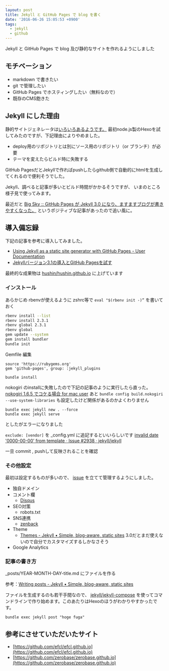 ```yaml
---
layout: post
title: Jekyll と GitHub Pages で blog を書く
date: '2016-06-26 15:05:53 +0900'
tags:
  - jekyll
  - github
---
```


Jekyll と GitHub Pages で blog 及び静的なサイトを作れるようにしました

## モチベーション

- markdown で書きたい
- git で管理したい
- GitHub Pages でホスティングしたい（無料なので）
- 既存のCMS飽きた

## Jekyll にした理由

静的サイトジェネレータは[いろいろあるようです。](https://staticsitegenerators.net/)
最初node.js製のHexoを試してみたのですが、下記理由によりやめました。

* deploy用のリポジトリとは別にソース用のリポジトリ（or ブランチ）が必要
* テーマを変えたらビルド時に失敗する

GitHub PagesだとJekyllで作ればpushしたらgithub側で自動的にhtmlを生成してくれるので便利そうでした。

Jekyll、調べると記事が多いとビルド時間がかかるそうですが、
いまのところ様子見で使ってみます。

最近だと [Big Sky :: GitHub Pages が Jekyll 3.0 になり、ますますブログが書きやすくなった。](http://mattn.kaoriya.net/software/20160215110235.htm) というポジティブな記事があったので追い風に。

## 導入備忘録

下記の記事を参考に導入してみました。

- [Using Jekyll as a static site generator with GitHub Pages - User Documentation](https://help.github.com/articles/using-jekyll-as-a-static-site-generator-with-github-pages/)
- [Jekyllバージョン3.1の導入とGitHub Pagesを試す](http://www.tbn.co.jp/posts/technology/2016/02/12/jekyll-3.html)

最終的な成果物は [hushin/hushin.github.io](https://github.com/hushin/hushin.github.io) に上げています

### インストール

あらかじめ rbenvが使えるように zshrc等で `eval "$(rbenv init -)”` を書いておく

```bash
rbenv install --list
rbenv install 2.3.1
rbenv global 2.3.1
rbenv global
gem update --system
gem install bundler
bundle init
```

Gemfile 編集

```
source 'https://rubygems.org'
gem 'github-pages', group: :jekyll_plugins
```

```
bundle install
```

nokogiri のinstallに失敗したので下記の記事のように実行したら直った。
[nokogiri 1.6.5 でコケる場合 for mac user](https://gist.github.com/koudaiii/adf0fa29bfb7fc13531b)
あと `bundle config build.nokogiri --use-system-libraries` も設定したけど関係があるのかよくわりません

```
bundle exec jekyll new . --force
bundle exec jekyll serve
```

としたがエラーになりました

`exclude: [vendor]` を \_config.yml に追記するといいらしいです [invalid date '0000-00-00' from template · Issue #2938 · jekyll/jekyll](https://github.com/jekyll/jekyll/issues/2938)

一旦 commit , pushして反映されることを確認

### その他設定

最初は設定するものが多いので、 [issue](https://github.com/hushin/hushin.github.io/issues) を立てて管理するようにしました。

- 独自ドメイン
- コメント欄
  - [Disqus](https://disqus.com/)
- SEO対策
  - robots.txt
- SNS連携
  - [zenback](https://zenback.jp/)
- Theme
  - [Themes - Jekyll • Simple, blog-aware, static sites](https://jekyllrb.com/docs/themes/) 3.0だとまだ使えないので自分でカスタマイズするしかなさそう
- Google Analytics

### 記事の書き方

\_posts/YEAR-MONTH-DAY-title.md にファイルを作る

参考：[Writing posts - Jekyll • Simple, blog-aware, static sites](https://jekyllrb.com/docs/posts/)

ファイルを生成するのも若干手間なので、
[jekyll/jekyll-compose](https://github.com/jekyll/jekyll-compose) を使ってコマンドラインで作り始めます。このあたりはHexoのほうがわかりやすかったです。

```
bundle exec jekyll post "hoge fuga"
```

## 参考にさせていただいたサイト

- [https://github.com/efcl/efcl.github.io](https://github.com/efcl/efcl.github.io)
- [https://github.com/zerobase/zerobase.github.io](https://github.com/zerobase/zerobase.github.io)
